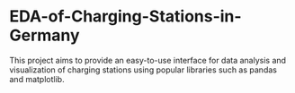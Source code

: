 # EDA-of-Charging-Stations-in-Germany
This project aims to provide an easy-to-use interface for data analysis and visualization of charging stations using popular libraries such as pandas and matplotlib.
